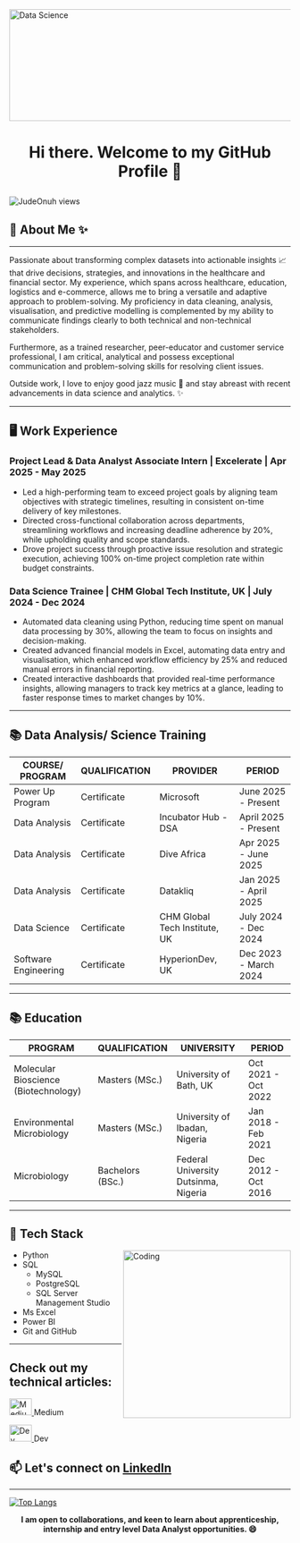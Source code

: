 <img align="center" alt="Data Science" width="1000" height="200" src="https://media.licdn.com/dms/image/C4D12AQESj72-s5gEKg/article-cover_image-shrink_600_2000/0/1626753867110?e=2147483647&v=beta&t=Kf7YAuwZtyCGYLNch-Mgc5eOC-7h7uL_dnBAIgsAFRQ">

# <p align="center">Hi there. Welcome to my GitHub Profile 👋</p>
<p align="left"> <img src="https://komarev.com/ghpvc/?username=Judeonuh&label=Profile%20views&color=0e75b6&style=flat" alt="JudeOnuh views" /> </p>

## 📝 About Me ✨
___
Passionate about transforming complex datasets into actionable insights 📈 that drive decisions, strategies, and innovations in the healthcare and financial sector. My experience, which spans across healthcare, education, logistics and e-commerce, allows me to bring a versatile and adaptive approach to problem-solving. My proficiency in data cleaning, analysis, visualisation, and predictive modelling is complemented by my ability to communicate findings clearly to both technical and non-technical stakeholders.

Furthermore, as a trained researcher, peer-educator and customer service professional, I am critical, analytical and possess exceptional communication and problem-solving skills for resolving client issues.

Outside work, I love to enjoy good jazz music 🎷 and stay abreast with recent advancements in data science and analytics. ✨

___
## 🖥️ Work Experience

### Project Lead & Data Analyst Associate Intern | Excelerate |   Apr 2025 - May 2025
* Led a high-performing team to exceed project goals by aligning team objectives with strategic timelines, resulting in consistent on-time delivery of key milestones.
* Directed cross-functional collaboration across departments, streamlining workflows and increasing deadline adherence by 20%, while upholding quality and scope standards.
* Drove project success through proactive issue resolution and strategic execution, achieving 100% on-time project completion rate within budget constraints.

### Data Science Trainee | CHM Global Tech Institute, UK |   July 2024 - Dec 2024
* Automated data cleaning using Python, reducing time spent on manual data processing by 30%, allowing the team to focus on insights and decision-making.
* Created advanced financial models in Excel, automating data entry and visualisation, which enhanced workflow efficiency by 25% and reduced manual errors in financial reporting.
* Created interactive dashboards that provided real-time performance insights, allowing managers to track key metrics at a glance, leading to faster response times to market changes by 10%.

___
## 📚 Data Analysis/ Science Training

| COURSE/ PROGRAM | QUALIFICATION | PROVIDER | PERIOD |
|---------|---------|-----------------|--------|
Power Up Program | Certificate | Microsoft | June 2025 - Present
Data Analysis | Certificate | Incubator Hub - DSA | April 2025 - Present
Data Analysis | Certificate | Dive Africa | Apr 2025 - June 2025
Data Analysis | Certificate | Datakliq | Jan 2025 - April 2025
Data Science | Certificate | CHM Global Tech Institute, UK | July 2024 - Dec 2024
Software Engineering | Certificate | HyperionDev, UK | Dec 2023 - March 2024

___
## 📚 Education

| PROGRAM | QUALIFICATION | UNIVERSITY | PERIOD |
|---------|---------|-----------------|--------|
Molecular Bioscience (Biotechnology) | Masters (MSc.) | University of Bath, UK | Oct 2021 - Oct 2022
Environmental Microbiology | Masters (MSc.) | University of Ibadan, Nigeria | Jan 2018 - Feb 2021
Microbiology | Bachelors (BSc.) | Federal University Dutsinma, Nigeria | Dec 2012 - Oct 2016

___
## **🌱 Tech Stack**

<img align="right" alt="Coding" width="300" src="https://cdn.dribbble.com/users/926537/screenshots/4502924/media/18181eb39eec9784db256e246954adba.gif">

* Python
* SQL
  - MySQL
  - PostgreSQL
  - SQL Server Management Studio
* Ms Excel
* Power BI
* Git and GitHub

___
## Check out my technical articles:

<p align="left">
<a href="https://medium.com/@judeprinceonuh" target="blank">
    <img src="https://miro.medium.com/v2/resize:fit:1400/format:webp/1*psYl0y9DUzZWtHzFJLIvTw.png" alt="Medium logo" width="40" height="30">
</a> Medium
</p>

<p>
<a href="https://dev.to/jude_onuh" target="blank">
    <img src="https://res.cloudinary.com/practicaldev/image/fetch/s--R9qwOwpC--/c_limit%2Cf_auto%2Cfl_progressive%2Cq_auto%2Cw_880/https://thepracticaldev.s3.amazonaws.com/i/78hs31fax49uwy6kbxyw.png" alt="Dev logo" width="40" height="30">
</a> Dev
</p>

## 📫 Let's connect on <a href="https://www.linkedin.com/in/jude-onuh/" target="blank">LinkedIn</a>
___

[![Top Langs](https://github-readme-stats.vercel.app/api/top-langs/?username=Judeonuh&layout=compact&theme=chartreuse-dark)](https://github.com/Judeonuh/github-readme-stats)


**<p align="center">I am open to collaborations, and keen to learn about apprenticeship, internship and entry level Data Analyst opportunities. 😄</p>**
